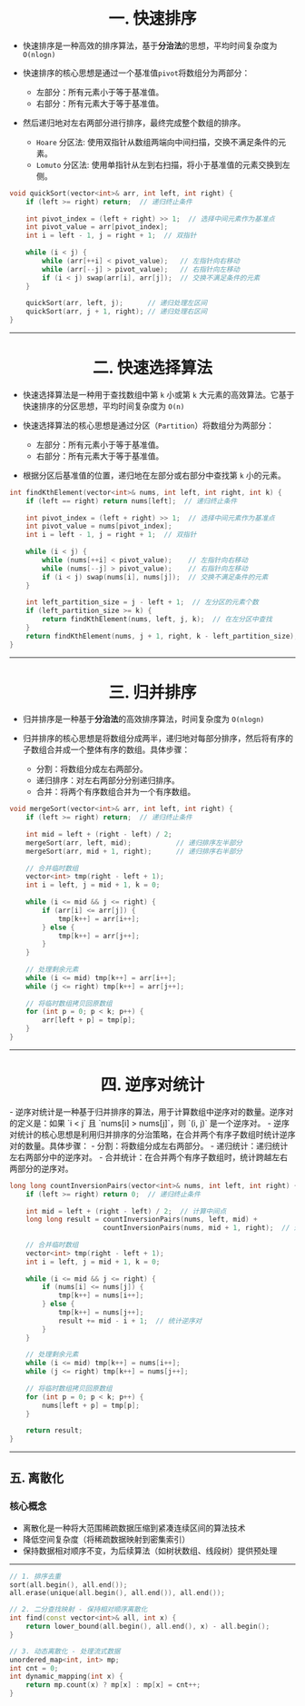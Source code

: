 <div align="center">
  <h1>一. 快速排序</h1>
</div>

- 快速排序是一种高效的排序算法，基于**分治法**的思想，平均时间复杂度为 `O(nlogn)`
- 快速排序的核心思想是通过一个基准值`pivot`将数组分为两部分：
  
  - 左部分：所有元素小于等于基准值。
  - 右部分：所有元素大于等于基准值。
- 然后递归地对左右两部分进行排序，最终完成整个数组的排序。
  
  - `Hoare` 分区法: 使用双指针从数组两端向中间扫描，交换不满足条件的元素。
  - `Lomuto` 分区法: 使用单指针从左到右扫描，将小于基准值的元素交换到左侧。


```c++
void quickSort(vector<int>& arr, int left, int right) {
    if (left >= right) return;  // 递归终止条件
    
    int pivot_index = (left + right) >> 1;  // 选择中间元素作为基准点
    int pivot_value = arr[pivot_index];
    int i = left - 1, j = right + 1;  // 双指针
    
    while (i < j) {
        while (arr[++i] < pivot_value);   // 左指针向右移动
        while (arr[--j] > pivot_value);   // 右指针向左移动
        if (i < j) swap(arr[i], arr[j]);  // 交换不满足条件的元素
    }
    
    quickSort(arr, left, j);      // 递归处理左区间
    quickSort(arr, j + 1, right); // 递归处理右区间
}
```

---

<div align="center">
  <h1>二. 快速选择算法</h1>
</div>

- 快速选择算法是一种用于查找数组中第 `k` 小或第 `k` 大元素的高效算法。它基于快速排序的分区思想，平均时间复杂度为 `O(n)`
- 快速选择算法的核心思想是通过分区（`Partition`）将数组分为两部分：
  
  - 左部分：所有元素小于等于基准值。
  - 右部分：所有元素大于等于基准值。
- 根据分区后基准值的位置，递归地在左部分或右部分中查找第 `k` 小的元素。



```c++
int findKthElement(vector<int>& nums, int left, int right, int k) {
    if (left == right) return nums[left];  // 递归终止条件
    
    int pivot_index = (left + right) >> 1;  // 选择中间元素作为基准点
    int pivot_value = nums[pivot_index];
    int i = left - 1, j = right + 1;  // 双指针
    
    while (i < j) {
        while (nums[++i] < pivot_value);    // 左指针向右移动
        while (nums[--j] > pivot_value);    // 右指针向左移动
        if (i < j) swap(nums[i], nums[j]);  // 交换不满足条件的元素
    }
    
    int left_partition_size = j - left + 1;  // 左分区的元素个数
    if (left_partition_size >= k) {
        return findKthElement(nums, left, j, k);  // 在左分区中查找
    }
    return findKthElement(nums, j + 1, right, k - left_partition_size);  // 在右分区中查找
}
```

---

<div align="center">
  <h1>三. 归并排序</h1>
</div>

- 归并排序是一种基于**分治法**的高效排序算法，时间复杂度为 `O(nlogn)`
- 归并排序的核心思想是将数组分成两半，递归地对每部分排序，然后将有序的子数组合并成一个整体有序的数组。具体步骤：
  
  - 分割：将数组分成左右两部分。
  - 递归排序：对左右两部分分别递归排序。
  - 合并：将两个有序数组合并为一个有序数组。


```c++
void mergeSort(vector<int>& arr, int left, int right) {
    if (left >= right) return;  // 递归终止条件
    
    int mid = left + (right - left) / 2;
    mergeSort(arr, left, mid);           // 递归排序左半部分
    mergeSort(arr, mid + 1, right);      // 递归排序右半部分
    
    // 合并临时数组
    vector<int> tmp(right - left + 1);
    int i = left, j = mid + 1, k = 0;
    
    while (i <= mid && j <= right) {
        if (arr[i] <= arr[j]) {
            tmp[k++] = arr[i++];
        } else {
            tmp[k++] = arr[j++];
        }
    }
    
    // 处理剩余元素
    while (i <= mid) tmp[k++] = arr[i++];
    while (j <= right) tmp[k++] = arr[j++];
    
    // 将临时数组拷贝回原数组
    for (int p = 0; p < k; p++) {
        arr[left + p] = tmp[p];
    }
}
```

---

<div align="center">
  <h1>四. 逆序对统计</h1>
</div>
- 逆序对统计是一种基于归并排序的算法，用于计算数组中逆序对的数量。逆序对的定义是：如果 `i < j` 且 `nums[i] > nums[j]`，则 `(i, j)` 是一个逆序对。
- 逆序对统计的核心思想是利用归并排序的分治策略，在合并两个有序子数组时统计逆序对的数量。具体步骤：
  - 分割：将数组分成左右两部分。
  - 递归统计：递归统计左右两部分中的逆序对。
  - 合并统计：在合并两个有序子数组时，统计跨越左右两部分的逆序对。


```c++
long long countInversionPairs(vector<int>& nums, int left, int right) {
    if (left >= right) return 0;  // 递归终止条件
    
    int mid = left + (right - left) / 2;  // 计算中间点
    long long result = countInversionPairs(nums, left, mid) + 
                       countInversionPairs(nums, mid + 1, right);  // 递归计算左右子数组的逆序对
    
    // 合并临时数组
    vector<int> tmp(right - left + 1);
    int i = left, j = mid + 1, k = 0;
    
    while (i <= mid && j <= right) {
        if (nums[i] <= nums[j]) {
            tmp[k++] = nums[i++];
        } else {
            tmp[k++] = nums[j++];
            result += mid - i + 1;  // 统计逆序对
        }
    }
    
    // 处理剩余元素
    while (i <= mid) tmp[k++] = nums[i++];
    while (j <= right) tmp[k++] = nums[j++];
    
    // 将临时数组拷贝回原数组
    for (int p = 0; p < k; p++) {
        nums[left + p] = tmp[p];
    }
    
    return result;
}
```

---

## 五. 离散化
### 核心概念
- 离散化是一种将大范围稀疏数据压缩到紧凑连续区间的算法技术
- 降低空间复杂度（将稀疏数据映射到密集索引）
- 保持数据相对顺序不变，为后续算法（如树状数组、线段树）提供预处理

---

```c++
// 1. 排序去重
sort(all.begin(), all.end());
all.erase(unique(all.begin(), all.end()), all.end());

// 2. 二分查找映射 - 保持相对顺序离散化
int find(const vector<int>& all, int x) {
    return lower_bound(all.begin(), all.end(), x) - all.begin();
}

// 3. 动态离散化 - 处理流式数据
unordered_map<int, int> mp;
int cnt = 0;
int dynamic_mapping(int x) {
    return mp.count(x) ? mp[x] : mp[x] = cnt++;
}
```
